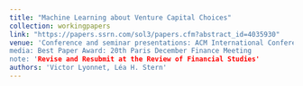 ```yaml
---
title: "Machine Learning about Venture Capital Choices"
collection: workingpapers
link: "https://papers.ssrn.com/sol3/papers.cfm?abstract_id=4035930"
venue: 'Conference and seminar presentations: ACM International Conference on AI in Finance, University of Colorado (Boulder), 2022 GSU-RFS FinTech Conference, 2022 Frontiers in Finance Conference, University of Calgary, 2022 Private Equity Research Oxford Symposium, AI & Big Data in Finance Research Forum, 2022 NBER SI Entrepreneurship, HEC Paris, University of Mannheim, Bocconi University, 2022 Carey Finance Conference, Virtual Corporate Finance Seminar series, The University of Chicago (Booth), the 2022 Carey Finance Conference, CKGSB, INFORMS 2024 annual conference, University of Wisconsin, University of Oklahoma, IESE Workshop on Artificial Intelligence in Finance.
media: Best Paper Award: 20th Paris December Finance Meeting
note: 'Revise and Resubmit at the Review of Financial Studies'
authors: 'Victor Lyonnet, Léa H. Stern'
---
```

